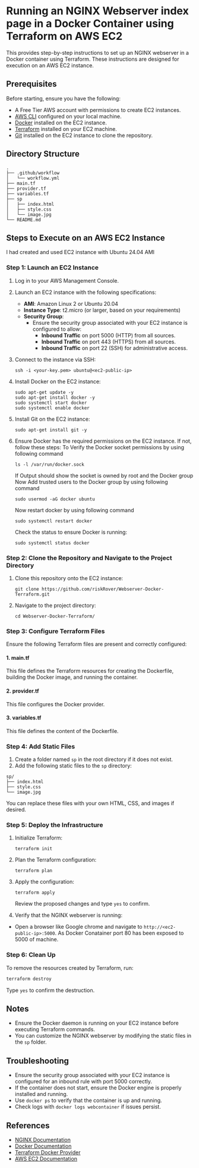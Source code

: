# Running an NGINX Webserver index page in a Docker Container using Terraform on AWS EC2

This provides step-by-step instructions to set up an NGINX webserver in a Docker container using Terraform. These instructions are designed for execution on an AWS EC2 instance.

## Prerequisites

Before starting, ensure you have the following:

- A Free Tier AWS account with permissions to create EC2 instances.
- [AWS CLI](https://aws.amazon.com/cli/) configured on your local machine.
- [Docker](https://docs.docker.com/get-docker/) installed on the EC2 instance.
- [Terraform](https://www.terraform.io/downloads) installed on your EC2 machine.
- [Git](https://git-scm.com/book/en/v2/Getting-Started-Installing-Git) installed on the EC2 instance to clone the repository.

## Directory Structure

```plaintext
.
├── .github/workflow
│   └── workflow.yml
├── main.tf
├── provider.tf
├── variables.tf
├── sp
│   ├── index.html
│   ├── style.css
│   └── image.jpg
└── README.md
```

## Steps to Execute on an AWS EC2 Instance
I had created and used EC2 instance with Ubuntu 24.04 AMI

### Step 1: Launch an EC2 Instance

1. Log in to your AWS Management Console.
2. Launch an EC2 instance with the following specifications:
   - **AMI**: Amazon Linux 2 or Ubuntu 20.04
   - **Instance Type**: t2.micro (or larger, based on your requirements)
   - **Security Group**:
     - Ensure the security group associated with your EC2 instance is configured to allow:
       - **Inbound Traffic** on port 5000 (HTTP) from all sources.
       - **Inbound Traffic** on port 443 (HTTPS) from all sources.
       - **Inbound Traffic** on port 22 (SSH) for administrative access.

3. Connect to the instance via SSH:
   ```
   ssh -i <your-key.pem> ubuntu@<ec2-public-ip>
   ```

4. Install Docker on the EC2 instance:
   ```
   sudo apt-get update -y
   sudo apt-get install docker -y
   sudo systemctl start docker
   sudo systemctl enable docker
   ```
5. Install Git on the EC2 instance:
   ```
   sudo apt-get install git -y
   ```
6. Ensure Docker has the required permissions on the EC2 instance. If not, follow these steps:
   To Verify the Docker socket permissions by using following command
   ```
   ls -l /var/run/docker.sock
   ```
   If Output should show the socket is owned by root and the Docker group
   Now Add trusted users to the Docker group by using following command
   ```
   sudo usermod -aG docker ubuntu 
   ```
   Now restart docker by using following command
   ```
   sudo systemctl restart docker
   ```
   Check the status to ensure Docker is running:
   ```
   sudo systemctl status docker
   ```

### Step 2: Clone the Repository and Navigate to the Project Directory

1. Clone this repository onto the EC2 instance:
   ```
   git clone https://github.com/riskRover/Webserver-Docker-Terraform.git
   ```

2. Navigate to the project directory:
   ```
   cd Webserver-Docker-Terraform/
   ```

### Step 3: Configure Terraform Files

Ensure the following Terraform files are present and correctly configured:

#### 1. **main.tf**

This file defines the Terraform resources for creating the Dockerfile, building the Docker image, and running the container.

#### 2. **provider.tf**

This file configures the Docker provider.

#### 3. **variables.tf**

This file defines the content of the Dockerfile.

### Step 4: Add Static Files

1. Create a folder named `sp` in the root directory if it does not exist.
2. Add the following static files to the `sp` directory:

```plaintext
sp/
├── index.html
├── style.css
└── image.jpg
```

You can replace these files with your own HTML, CSS, and images if desired.

### Step 5: Deploy the Infrastructure

1. Initialize Terraform:
   ```
   terraform init
   ```

2. Plan the Terraform configuration:
   ```
   terraform plan
   ```

3. Apply the configuration:
   ```
   terraform apply
   ```
   Review the proposed changes and type `yes` to confirm.

4. Verify that the NGINX webserver is running:

- Open a browser like Google chrome and navigate to `http://<ec2-public-ip>:5000`. As Docker Conatainer port 80 has been exposed to 5000 of machine.

### Step 6: Clean Up

To remove the resources created by Terraform, run:

```bash
terraform destroy
```

Type `yes` to confirm the destruction.

## Notes

- Ensure the Docker daemon is running on your EC2 instance before executing Terraform commands.
- You can customize the NGINX webserver by modifying the static files in the `sp` folder.

## Troubleshooting

- Ensure the security group associated with your EC2 instance is configured for an inbound rule with port 5000 correctly.
- If the container does not start, ensure the Docker engine is properly installed and running.
- Use `docker ps` to verify that the container is up and running.
- Check logs with `docker logs webcontainer` if issues persist.

## References

- [NGINX Documentation](https://nginx.org/en/docs/)
- [Docker Documentation](https://docs.docker.com/)
- [Terraform Docker Provider](https://registry.terraform.io/providers/kreuzwerker/docker/latest)
- [AWS EC2 Documentation](https://aws.amazon.com/ec2/)
